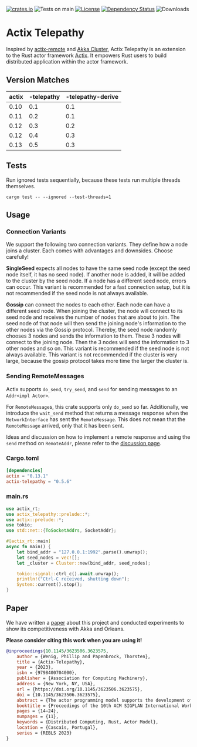 [![crates.io](https://img.shields.io/crates/v/actix-telepathy?label=latest)](https://crates.io/crates/actix-telepathy)
![Tests on main](https://github.com/wenig/actix-telepathy/workflows/Rust/badge.svg)
[![License](https://img.shields.io/badge/License-Apache%202.0-blue.svg)](https://opensource.org/licenses/Apache-2.0)
[![Dependency Status](https://deps.rs/crate/actix-telepathy/0.5.6/status.svg)](https://deps.rs/crate/actix-telepathy/0.5.6)
![Downloads](https://img.shields.io/crates/d/actix-telepathy.svg)

# Actix Telepathy

Inspired by [actix-remote](https://github.com/actix/actix-remote) and [Akka Cluster](https://github.com/akka/akka), Actix Telepathy is an extension to the Rust actor framework [Actix](https://github.com/actix/actix). It empowers Rust users to build distributed application within the actor framework.

## Version Matches

| actix | -telepathy | -telepathy-derive |
|-------|------------|-------------------|
| 0.10  | 0.1        | 0.1               |
| 0.11  | 0.2        | 0.1               |
| 0.12  | 0.3        | 0.2               |
| 0.12  | 0.4        | 0.3               |
| 0.13  | 0.5        | 0.3               |

## Tests

Run ignored tests sequentially, because these tests run multiple threads themselves. 

```
cargo test -- --ignored --test-threads=1
```

## Usage

### Connection Variants

We support the following two connection variants. They define how a node joins a cluster. Each comes with advantages and downsides. Choose carefully!

**SingleSeed** expects all nodes to have the same seed node (except the seed node itself, it has no seed node).
If another node is added, it will be added to the cluster by the seed node.
If a node has a different seed node, errors can occur.
This variant is recommended for a fast connection setup, but it is not recommended if the seed node is not always available.

**Gossip** can connect the nodes to each other. Each node can have a different seed node.
When joining the cluster, the node will connect to its seed node and receives the number of nodes that are about to join.
The seed node of that node will then send the joining node's information to the other nodes via the Gossip protocol.
Thereby, the seed node randomly chooses 3 nodes and sends the information to them. These 3 nodes will connect to the joining node.
Then the 3 nodes will send the information to 3 other nodes and so on.
This variant is recommended if the seed node is not always available.
This variant is not recommended if the cluster is very large, because the gossip protocol takes more time the larger the cluster is.

### Sending RemoteMessages

Actix supports `do_send`, `try_send`, and `send` for sending messages to an `Addr<impl Actor>`.

For `RemoteMessage`s, this crate supports only `do_send` so far. Additionally, we introduce the `wait_send` method that returns a message response when the `NetworkInterface` has sent the `RemoteMessage`. This does not mean that the `RemoteMessage` arrived, only that it has been sent.

Ideas and discussion on how to implement a remote response and using the `send` method on `RemoteAddr`, please refer to the [discussion page](https://github.com/wenig/actix-telepathy/discussions/82).

### Cargo.toml

```toml
[dependencies]
actix = "0.13.1"
actix-telepathy = "0.5.6"
```

### main.rs

```rust
use actix_rt;
use actix_telepathy::prelude::*;
use actix::prelude::*;
use tokio;
use std::net::{ToSocketAddrs, SocketAddr};

#[actix_rt::main]
async fn main() {
    let bind_addr = "127.0.0.1:1992".parse().unwrap();
    let seed_nodes = vec![];
    let _cluster = Cluster::new(bind_addr, seed_nodes);

    tokio::signal::ctrl_c().await.unwrap();
    println!("Ctrl-C received, shutting down");
    System::current().stop();
}
```

## Paper

We have written a [paper](https://doi.org/10.1145/3623506.3623575) about this project and conducted experiments to show its competitiveness with Akka and Orleans.

**Please consider citing this work when you are using it!**

```bibtex
@inproceedings{10.1145/3623506.3623575,
    author = {Wenig, Phillip and Papenbrock, Thorsten},
    title = {Actix-Telepathy},
    year = {2023},
    isbn = {9798400704000},
    publisher = {Association for Computing Machinery},
    address = {New York, NY, USA},
    url = {https://doi.org/10.1145/3623506.3623575},
    doi = {10.1145/3623506.3623575},
    abstract = {The actor programming model supports the development of concurrent applications by encapsulating state and behavior into independent actors. Each actor is a computational entity with strictly private state and behavior. Actors communicate via asynchronous messaging and, in this way, require neither shared memory nor locking. This makes the actor model suitable not only for parallel programming but also for distributed applications engineering. The Rust programming language is a statically-typed language that gained a lot of attention in the past years due to its efficient, economical and safe memory management. To ease the development of parallel applications, several actor model frameworks have been built for Rust. However, no actively maintained Rust actor framework provides the necessary features to write distributed applications. For this reason, we propose an extension for Rust’s Actix library, called Actix-Telepathy, that enables remote messaging and offers clustering support. It allows developers to setup remote actors that can communicate across a computer network with the help of a straight forward and easy to understand interface. Our evaluation demonstrates that Actix-Telepathy competes well in remote messaging performance and memory consumption with other actor libraries, such as Scala’s popular Akka library.},
    booktitle = {Proceedings of the 10th ACM SIGPLAN International Workshop on Reactive and Event-Based Languages and Systems},
    pages = {14–24},
    numpages = {11},
    keywords = {Distributed Computing, Rust, Actor Model},
    location = {Cascais, Portugal},
    series = {REBLS 2023}
}
```

